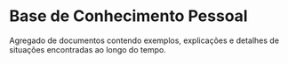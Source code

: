 # Base de Conhecimento Pessoal

Agregado de documentos contendo exemplos, explicações e detalhes de situações encontradas ao longo do tempo.
